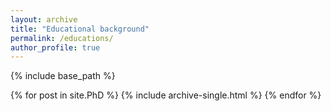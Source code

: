 ```yaml
---
layout: archive
title: "Educational background"
permalink: /educations/
author_profile: true
---
```


{% include base_path %}


{% for post in site.PhD %}
  {% include archive-single.html %}
{% endfor %}
